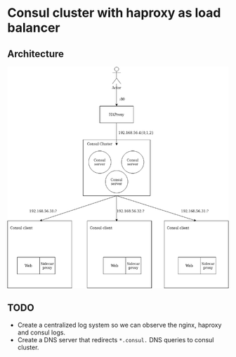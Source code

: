 # Consul cluster with haproxy as load balancer

## Architecture

![architecture](./assets/architecture.drawio.png)

## TODO

- Create a centralized log system so we can observe the nginx, haproxy and consul logs.
- Create a DNS server that redirects `*.consul.` DNS queries to consul cluster.

